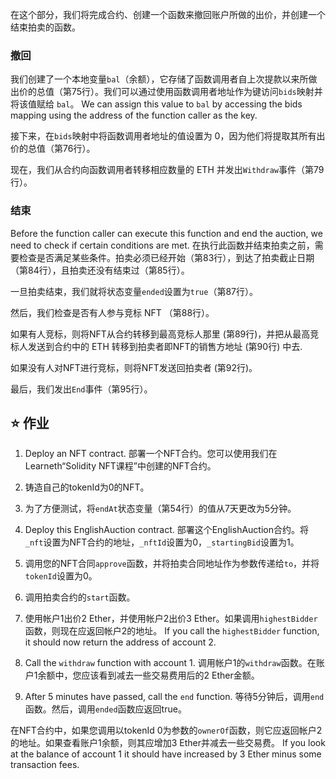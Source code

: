 在这个部分，我们将完成合约、创建一个函数来撤回账户所做的出价，并创建一个结束拍卖的函数。

### 撤回

我们创建了一个本地变量`bal`（余额），它存储了函数调用者自上次提款以来所做出价的总值（第75行）。我们可以通过使用函数调用者地址作为键访问`bids`映射并将该值赋给 `bal`。 We can assign this value to `bal` by accessing the bids mapping using the address of the function caller as the key.

接下来，在`bids`映射中将函数调用者地址的值设置为 0，因为他们将提取其所有出价的总值（第76行）。

现在，我们从合约向函数调用者转移相应数量的 ETH 并发出`Withdraw`事件（第79行）。

### 结束

Before the function caller can execute this function and end the auction, we need to check if certain conditions are met. 在执行此函数并结束拍卖之前，需要检查是否满足某些条件。拍卖必须已经开始（第83行），到达了拍卖截止日期（第84行），且拍卖还没有结束过（第85行）。

一旦拍卖结束，我们就将状态变量`ended`设置为`true`（第87行）。

然后，我们检查是否有人参与竞标 NFT （第88行）。

如果有人竞标，则将NFT从合约转移到最高竞标人那里 (第89行)，并把从最高竞标人发送到合约中的 ETH 转移到拍卖者即NFT的销售方地址 (第90行) 中去.

如果没有人对NFT进行竞标，则将NFT发送回拍卖者 (第92行)。

最后，我们发出`End`事件（第95行）。

## ⭐️ 作业

1. Deploy an NFT contract. 部署一个NFT合约。您可以使用我们在Learneth“Solidity NFT课程”中创建的NFT合约。

2. 铸造自己的tokenId为0的NFT。

3. 为了方便测试，将`endAt`状态变量（第54行）的值从7天更改为5分钟。

4. Deploy this EnglishAuction contract. 部署这个EnglishAuction合约。将`_nft`设置为NFT合约的地址，`_nftId`设置为0，`_startingBid`设置为1。

5. 调用您的NFT合同`approve`函数，并将拍卖合同地址作为参数传递给`to`，并将`tokenId`设置为0。

6. 调用拍卖合约的`start`函数。

7. 使用帐户1出价2 Ether，并使用帐户2出价3 Ether。如果调用`highestBidder`函数，则现在应返回帐户2的地址。 If you call the `highestBidder` function, it should now return the address of account 2.

8. Call the `withdraw` function with account 1. 调用帐户1的`withdraw`函数。在账户1余额中，您应该看到减去一些交易费用后的2 Ether金额。

9. After 5 minutes have passed, call the `end` function. 等待5分钟后，调用`end`函数。然后，调用`ended`函数应返回true。

在NFT合约中，如果您调用以tokenId 0为参数的`ownerOf`函数，则它应返回帐户2的地址。如果查看账户1余额，则其应增加3 Ether并减去一些交易费。 If you look at the balance of account 1 it should have increased by 3 Ether minus some transaction fees.
